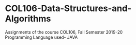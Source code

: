# COL106-Data-Structures-and-Algorithms
Assignments of the course COL106, Fall Semester 2019-20<br>
Programming Language used- JAVA
